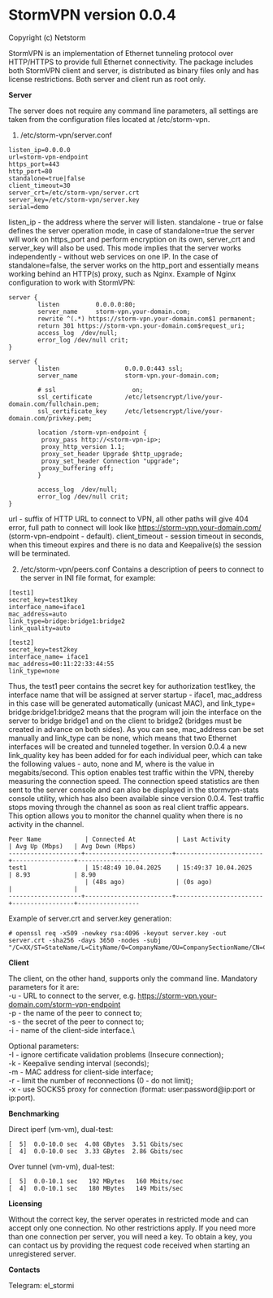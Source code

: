 StormVPN version 0.0.4
======================
Copyright (c) Netstorm

StormVPN is an implementation of Ethernet tunneling protocol over HTTP/HTTPS to provide full Ethernet connectivity. The package includes both StormVPN client and server, is distributed as binary files only and has license restrictions. Both server and client run as root only.

**Server**

The server does not require any command line parameters, all settings are taken from the configuration files located at /etc/storm-vpn.

1) /etc/storm-vpn/server.conf
```
listen_ip=0.0.0.0
url=storm-vpn-endpoint
https_port=443
http_port=80
standalone=true|false
client_timeout=30
server_crt=/etc/storm-vpn/server.crt
server_key=/etc/storm-vpn/server.key
serial=demo
```

listen_ip - the address where the server will listen. standalone - true or false defines the server operation mode, in case of standalone=true the server will work on https_port and perform encryption on its own, server_crt and server_key will also be used. This mode implies that the server works independently - without web services on one IP. In the case of standalone=false, the server works on the http_port and essentially means working behind an HTTP(s) proxy, such as Nginx. Example of Nginx configuration to work with StormVPN:

```
server {
        listen          0.0.0.0:80;
        server_name     storm-vpn.your-domain.com;
        rewrite ^(.*) https://storm-vpn.your-domain.com$1 permanent;
        return 301 https://storm-vpn.your-domain.com$request_uri;
        access_log  /dev/null;
        error_log /dev/null crit;
}

server {
        listen                  0.0.0.0:443 ssl;
        server_name             storm-vpn.your-domain.com;

        # ssl                     on;
        ssl_certificate         /etc/letsencrypt/live/your-domain.com/fullchain.pem;
        ssl_certificate_key     /etc/letsencrypt/live/your-domain.com/privkey.pem;

        location /storm-vpn-endpoint {
         proxy_pass http://<storm-vpn-ip>;
         proxy_http_version 1.1;
         proxy_set_header Upgrade $http_upgrade;
         proxy_set_header Connection "upgrade";
         proxy_buffering off;
        }

        access_log  /dev/null;
        error_log /dev/null crit;
}
```

url - suffix of HTTP URL to connect to VPN, all other paths will give 404 error, full path to connect will look like https://storm-vpn.your-domain.com/<url> (storm-vpn-endpoint - default). client_timeout - session timeout in seconds, when this timeout expires and there is no data and Keepalive(s) the session will be terminated.

2) /etc/storm-vpn/peers.conf
Contains a description of peers to connect to the server in INI file format, for example:
```
[test1]
secret_key=test1key
interface_name=iface1
mac_address=auto
link_type=bridge:bridge1:bridge2
link_quality=auto

[test2]
secret_key=test2key
interface_name= iface1
mac_address=00:11:22:33:44:55
link_type=none 
```

Thus, the test1 peer contains the secret key for authorization test1key, the interface name that will be assigned at server startup - iface1, mac_address in this case will be generated automatically (unicast MAC), and link_type= bridge:bridge1:bridge2 means that the program will join the interface on the server to bridge bridge1 and on the client to bridge2 (bridges must be created in advance on both sides). As you can see, mac_address can be set manually and link_type can be none, which means that two Ethernet interfaces will be created and tunneled together.
In version 0.0.4 a new link_quality key has been added for for each individual peer, which can take the following values - auto, none and <bw>M, where <bw> is the value in megabits/second. This option enables test traffic within the VPN, thereby measuring the connection speed. The connection speed statistics are then sent to the server console and can also be displayed in the stormvpn-stats console utility, which has also been available since version 0.0.4. Test traffic stops moving through the channel as soon as real client traffic appears. This option allows you to monitor the channel quality when there is no activity in the channel.

```
Peer Name            | Connected At           | Last Activity          | Avg Up (Mbps)   | Avg Down (Mbps)
--------------------+------------------------+------------------------+-----------------+-----------------
test1                | 15:48:49 10.04.2025    | 15:49:37 10.04.2025    | 8.93            | 8.90           
                     | (48s ago)              | (0s ago)               |                 |                
--------------------+------------------------+------------------------+-----------------+-----------------
```

Example of server.crt and server.key generation:
```
# openssl req -x509 -newkey rsa:4096 -keyout server.key -out server.crt -sha256 -days 3650 -nodes -subj "/C=XX/ST=StateName/L=CityName/O=CompanyName/OU=CompanySectionName/CN=CommonNameOrHostname"
```

**Client**

The client, on the other hand, supports only the command line. Mandatory parameters for it are:\
-u - URL to connect to the server, e.g. https://storm-vpn.your-domain.com/storm-vpn-endpoint \
-p - the name of the peer to connect to;\
-s - the secret of the peer to connect to;\
-i - name of the client-side interface.\

Optional parameters:\
-I - ignore certificate validation problems (Insecure connection);\
-k - Keepalive sending interval (seconds);\
-m - MAC address for client-side interface;\
-r - limit the number of reconnections (0 - do not limit);\
-x - use SOCKS5 proxy for connection (format: user:password@ip:port or ip:port).

**Benchmarking**

Direct iperf (vm-vm), dual-test:
```
[  5]  0.0-10.0 sec  4.08 GBytes  3.51 Gbits/sec
[  4]  0.0-10.0 sec  3.33 GBytes  2.86 Gbits/sec
```

Over tunnel (vm-vm), dual-test:
```
[  5]  0.0-10.1 sec   192 MBytes   160 Mbits/sec
[  4]  0.0-10.1 sec   180 MBytes   149 Mbits/sec
```

**Licensing**

Without the correct key, the server operates in restricted mode and can accept only one connection. No other restrictions apply. If you need more than one connection per server, you will need a key. To obtain a key, you can contact us by providing the request code received when starting an unregistered server.

**Contacts**

Telegram: el_stormi
